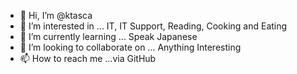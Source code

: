 - 👋 Hi, I’m @ktasca
- 👀 I’m interested in ... IT, IT Support, Reading, Cooking and Eating
- 🌱 I’m currently learning ... Speak Japanese
- 💞️ I’m looking to collaborate on ... Anything Interesting
- 📫 How to reach me ...via GitHub

<!---
ktasca/ktasca is a ✨ special ✨ repository because its `README.md` (this file) appears on your GitHub profile.
You can click the Preview link to take a look at your changes.
--->
